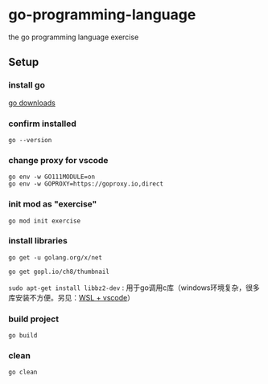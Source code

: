 # go-programming-language
the go programming language exercise

## Setup

### install go

[go downloads](https://golang.google.cn/dl/)

### confirm installed

`go --version`

### change proxy for vscode

```
go env -w GO111MODULE=on
go env -w GOPROXY=https://goproxy.io,direct
```

### init mod as "exercise"

`go mod init exercise`

### install libraries
`go get -u golang.org/x/net`

`go get gopl.io/ch8/thumbnail`

`sudo apt-get install libbz2-dev` : 用于go调用c库（windows环境复杂，很多库安装不方便。另见：[WSL + vscode](https://github.com/zhang0xf/md/blob/main/WSL/WSL.md)）

### build project

`go build`

### clean 

`go clean`
